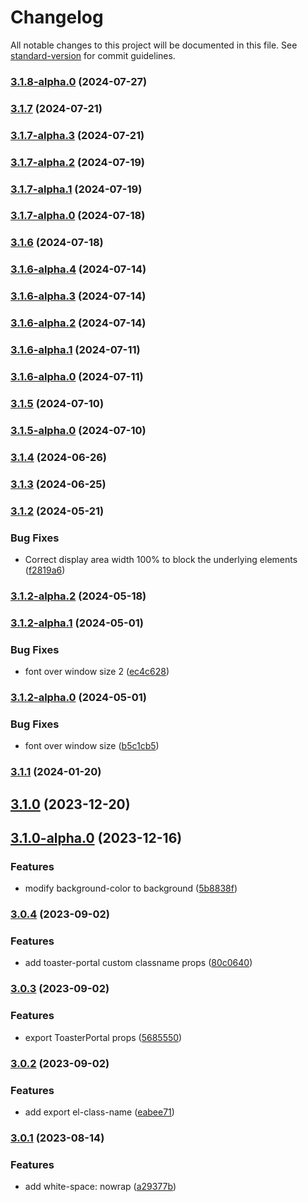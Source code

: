 # Changelog

All notable changes to this project will be documented in this file. See [standard-version](https://github.com/conventional-changelog/standard-version) for commit guidelines.

### [3.1.8-alpha.0](https://github.com/acrool/acrool-react-toaster/compare/v3.1.7...v3.1.8-alpha.0) (2024-07-27)

### [3.1.7](https://github.com/acrool/acrool-react-toaster/compare/v3.1.7-alpha.3...v3.1.7) (2024-07-21)

### [3.1.7-alpha.3](https://github.com/acrool/acrool-react-toaster/compare/v3.1.7-alpha.2...v3.1.7-alpha.3) (2024-07-21)

### [3.1.7-alpha.2](https://github.com/acrool/acrool-react-toaster/compare/v3.1.7-alpha.1...v3.1.7-alpha.2) (2024-07-19)

### [3.1.7-alpha.1](https://github.com/acrool/acrool-react-toaster/compare/v3.1.7-alpha.0...v3.1.7-alpha.1) (2024-07-19)

### [3.1.7-alpha.0](https://github.com/acrool/acrool-react-toaster/compare/v3.1.6...v3.1.7-alpha.0) (2024-07-18)

### [3.1.6](https://github.com/acrool/acrool-react-toaster/compare/v3.1.6-alpha.4...v3.1.6) (2024-07-18)

### [3.1.6-alpha.4](https://github.com/acrool/acrool-react-toaster/compare/v3.1.6-alpha.3...v3.1.6-alpha.4) (2024-07-14)

### [3.1.6-alpha.3](https://github.com/acrool/acrool-react-toaster/compare/v3.1.6-alpha.2...v3.1.6-alpha.3) (2024-07-14)

### [3.1.6-alpha.2](https://github.com/acrool/acrool-react-toaster/compare/v3.1.6-alpha.1...v3.1.6-alpha.2) (2024-07-14)

### [3.1.6-alpha.1](https://github.com/acrool/acrool-react-toaster/compare/v3.1.6-alpha.0...v3.1.6-alpha.1) (2024-07-11)

### [3.1.6-alpha.0](https://github.com/acrool/acrool-react-toaster/compare/v3.1.5...v3.1.6-alpha.0) (2024-07-11)

### [3.1.5](https://github.com/acrool/acrool-react-toaster/compare/v3.1.5-alpha.0...v3.1.5) (2024-07-10)

### [3.1.5-alpha.0](https://github.com/acrool/acrool-react-toaster/compare/v3.1.4...v3.1.5-alpha.0) (2024-07-10)

### [3.1.4](https://github.com/acrool/acrool-react-toaster/compare/v3.1.3...v3.1.4) (2024-06-26)

### [3.1.3](https://github.com/acrool/acrool-react-toaster/compare/v3.1.2...v3.1.3) (2024-06-25)

### [3.1.2](https://github.com/acrool/acrool-react-toaster/compare/v3.1.2-alpha.2...v3.1.2) (2024-05-21)


### Bug Fixes

* Correct display area width 100% to block the underlying elements ([f2819a6](https://github.com/acrool/acrool-react-toaster/commit/f2819a692b0cb1a2cc5532c4610d65532a0be7e1))

### [3.1.2-alpha.2](https://github.com/acrool/acrool-react-toaster/compare/v3.1.2-alpha.1...v3.1.2-alpha.2) (2024-05-18)

### [3.1.2-alpha.1](https://github.com/imagine10255/@acrool/react-toaster/compare/v3.1.2-alpha.0...v3.1.2-alpha.1) (2024-05-01)


### Bug Fixes

* font over window size 2 ([ec4c628](https://github.com/acrool/acrool-react-toaster/commit/ec4c6281e02f250496b771ac94805fb355733be3))

### [3.1.2-alpha.0](https://github.com/acrool/acrool-react-toaster/compare/v3.1.1...v3.1.2-alpha.0) (2024-05-01)


### Bug Fixes

* font over window size ([b5c1cb5](https://github.com/acrool/acrool-react-toaster/commit/b5c1cb5a535c44fafe0f46997664e42eb372a100))

### [3.1.1](https://github.com/acrool/acrool-react-toaster/compare/v3.1.0...v3.1.1) (2024-01-20)

## [3.1.0](https://github.com/acrool/acrool-react-toaster/compare/v3.1.0-alpha.0...v3.1.0) (2023-12-20)

## [3.1.0-alpha.0](https://github.com/acrool/acrool-react-toaster/compare/v3.0.4...v3.1.0-alpha.0) (2023-12-16)


### Features

* modify background-color to background ([5b8838f](https://github.com/acrool/acrool-react-toaster/commit/5b8838f6871bb58d9d8650da29ecd68f80ce189d))

### [3.0.4](https://github.com/acrool/acrool-react-toaster/compare/v3.0.3...v3.0.4) (2023-09-02)


### Features

* add toaster-portal custom classname props ([80c0640](https://github.com/acrool/acrool-react-toaster/commit/80c0640df16817862e82953afef9241ec1603a15))

### [3.0.3](https://github.com/acrool/acrool-react-toaster/compare/v3.0.2...v3.0.3) (2023-09-02)


### Features

* export ToasterPortal props ([5685550](https://github.com/acrool/acrool-react-toaster/commit/5685550353d5be7a0e70638c64d9fc92e309b367))

### [3.0.2](https://github.com/acrool/acrool-react-toaster/compare/v3.0.1...v3.0.2) (2023-09-02)


### Features

* add export el-class-name ([eabee71](https://github.com/acrool/acrool-react-toaster/commit/eabee710868f2a3a1bcda14c2da9d45d691e98cc))

### [3.0.1](https://github.com/acrool/acrool-react-toaster/compare/v3.0.0...v3.0.1) (2023-08-14)


### Features

* add white-space: nowrap ([a29377b](https://github.com/acrool/acrool-react-toaster/commit/a29377b2b6aa038643e28abc515bab6c4dc6528f))
